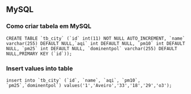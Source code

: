 ## MySQL

### Como criar tabela em MySQL
```
CREATE TABLE `tb_city` (`id` int(11) NOT NULL AUTO_INCREMENT, `name` varchar(255) DEFAULT NULL,`aqi` int DEFAULT NULL, `pm10` int DEFAULT NULL, `pm25` int DEFAULT NULL, `dominentpol` varchar(255) DEFAULT NULL,PRIMARY KEY (`id`));
```

### Insert values into table
``` 
insert into `tb_city` (`id`, `name`, `aqi`, `pm10`, `pm25`,`dominentpol`) values('1','Aveiro','33','18','29','o3');
```